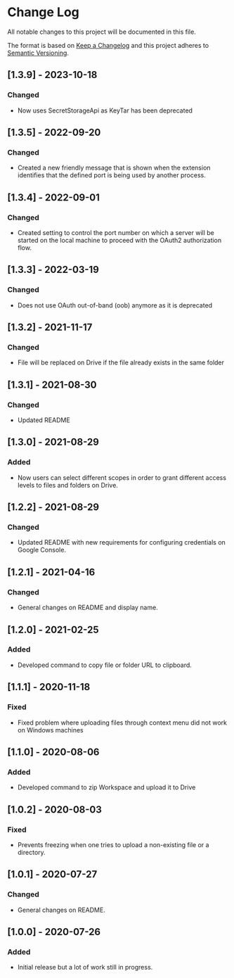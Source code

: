 # Change Log
All notable changes to this project will be documented in this file.

The format is based on [Keep a Changelog](http://keepachangelog.com/) and this project adheres to [Semantic Versioning](http://semver.org/).

## [1.3.9] - 2023-10-18
### Changed

- Now uses SecretStorageApi as KeyTar has been deprecated

## [1.3.5] - 2022-09-20
### Changed

- Created a new friendly message that is shown when the extension identifies that the defined port is being used by another process.

## [1.3.4] - 2022-09-01
### Changed

- Created setting to control the port number on which a server will be started on the local machine to proceed with the OAuth2 authorization flow.

## [1.3.3] - 2022-03-19
### Changed

- Does not use OAuth out-of-band (oob) anymore as it is deprecated

## [1.3.2] - 2021-11-17
### Changed

- File will be replaced on Drive if the file already exists in the same folder

## [1.3.1] - 2021-08-30
### Changed

- Updated README

## [1.3.0] - 2021-08-29
### Added

- Now users can select different scopes in order to grant different access levels to files and folders on Drive.

## [1.2.2] - 2021-08-29
### Changed

- Updated README with new requirements for configuring credentials on Google Console.

## [1.2.1] - 2021-04-16
### Changed

- General changes on README and display name.

## [1.2.0] - 2021-02-25
### Added

- Developed command to copy file or folder URL to clipboard.

## [1.1.1] - 2020-11-18
### Fixed

- Fixed problem where uploading files through context menu did not work on Windows machines

## [1.1.0] - 2020-08-06
### Added

- Developed command to zip Workspace and upload it to Drive

## [1.0.2] - 2020-08-03
### Fixed

- Prevents freezing when one tries to upload a non-existing file or a directory.

## [1.0.1] - 2020-07-27
### Changed

- General changes on README.

## [1.0.0] - 2020-07-26
### Added

- Initial release but a lot of work still in progress.
